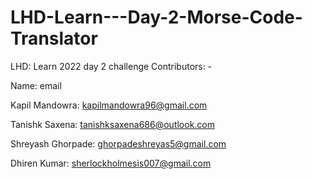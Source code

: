 # LHD-Learn---Day-2-Morse-Code-Translator
LHD: Learn 2022 day 2 challenge
Contributors: -

Name: email

Kapil Mandowra: kapilmandowra96@gmail.com

Tanishk Saxena: tanishksaxena686@outlook.com

Shreyash Ghorpade: ghorpadeshreyas5@gmail.com

Dhiren Kumar: sherlockholmesis007@gmail.com
